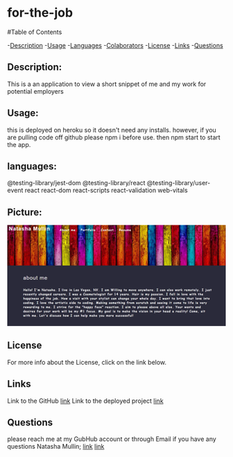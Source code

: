 # for-the-job 

#Table of Contents

-[Description](#description)
-[Usage](#useage)
-[Languages](#languages)
-[Colaborators](#colaborators)
-[License](#license)
-[Links](#links)
-[Questions](#questions)

 ## Description:
 
 This is a an application to view a short snippet of me and my work for potential employers
 
 ## Usage:
 this is deployed on heroku so it doesn't need any installs. however, if you are pulling code off github please npm i before use. then npm start to start the app.

## languages:
@testing-library/jest-dom
    @testing-library/react
    @testing-library/user-event
    react
    react-dom
    react-scripts
    react-validation
    web-vitals



 ## Picture:
 ![Show_money](./src/assets/img/Portfolio.png)
 
 ## License
 For more info about the License, click on the link below.

 ## Links
 Link to the GitHub 
[link](https://github.com/natashamullin/for-the-job)
Link to the deployed project
[link](https://sheltered-harbor-75048.herokuapp.com)

## Questions 
please reach me at my GubHub account or through Email if you have any questions
Natasha Mullin; [link](github.com/natashamullin)
[link](Natashamullin0826889@yahoo.com)


